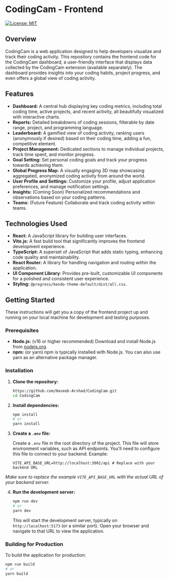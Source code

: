 # CodingCam - Frontend

[![License: MIT](https://img.shields.io/badge/License-MIT-yellow.svg)](https://opensource.org/licenses/MIT)

## Overview

CodingCam is a web application designed to help developers visualize and track their coding activity. This repository contains the frontend code for the CodingCam dashboard, a user-friendly interface that displays data collected by the CodingCam extension (available separately).  The dashboard provides insights into your coding habits, project progress, and even offers a global view of coding activity.

## Features

*   **Dashboard:**  A central hub displaying key coding metrics, including total coding time, active projects, and recent activity, all beautifully visualized with interactive charts.
*   **Reports:** Detailed breakdowns of coding sessions, filterable by date range, project, and programming language.
*   **Leaderboard:**  A gamified view of coding activity, ranking users (anonymously if desired) based on their coding time, adding a fun, competitive element.
*   **Project Management:**  Dedicated sections to manage individual projects, track time spent, and monitor progress.
*   **Goal Setting:**  Set personal coding goals and track your progress towards achieving them.
*   **Global Progress Map:** A visually engaging 3D map showcasing aggregated, anonymized coding activity from around the world.
*   **User Profile and Settings:**  Customize your profile, adjust application preferences, and manage notification settings.
*   **Insights:** (Coming Soon) Personalized recommendations and observations based on your coding patterns.
*   **Teams:** (Future Feature) Collaborate and track coding activity within teams.

## Technologies Used

*   **React:** A JavaScript library for building user interfaces.
*   **Vite.js:** A fast build tool that significantly improves the frontend development experience.
*   **TypeScript:** A superset of JavaScript that adds static typing, enhancing code quality and maintainability.
*   **React Router:** A library for handling navigation and routing within the application.
*   **UI Component Library**: Provides pre-built, customizable UI components for a polished and consistent user experience.
*  **Styling:** `@progress/kendo-theme-default/dist/all.css`.

## Getting Started

These instructions will get you a copy of the frontend project up and running on your local machine for development and testing purposes.

### Prerequisites

*   **Node.js:** (v16 or higher recommended) Download and install Node.js from [nodejs.org](https://nodejs.org/).
*   **npm:** (or yarn) npm is typically installed with Node.js. You can also use yarn as an alternative package manager.

### Installation

1.  **Clone the repository:**

    ```bash
    https://github.com/Haseeb-Arshad/CodingCam.git
    cd CodingCam
    
    ```

2.  **Install dependencies:**

    ```bash
    npm install
    # or
    yarn install
    ```

3.  **Create a `.env` file:**

    Create a `.env` file in the root directory of the project. This file will store environment variables, such as API endpoints.  You'll need to configure this file to connect to your backend. Example:

    ```
    VITE_API_BASE_URL=http://localhost:3001/api # Replace with your backend URL
    ```
   *Make sure to replace the example `VITE_API_BASE_URL` with the actual URL of your backend server.*

4.  **Run the development server:**

    ```bash
    npm run dev
    # or
    yarn dev
    ```

    This will start the development server, typically on `http://localhost:5173` (or a similar port).  Open your browser and navigate to that URL to view the application.

### Building for Production

To build the application for production:

```bash
npm run build
# or
yarn build
